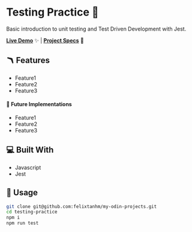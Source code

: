 # Testing Practice 🧪

Basic introduction to unit testing and Test Driven Development with Jest.

[**Live Demo**](#) ✨ |
[**Project Specs**]() 📝

## 🪃 Features

- Feature1
- Feature2
- Feature3

#### 🧭 Future Implementations

- Feature1
- Feature2
- Feature3

## 💻 Built With

- Javascript
- Jest

## 🚨 Usage

```bash
git clone git@github.com:felixtanhm/my-odin-projects.git
cd testing-practice
npm i
npm run test
```
